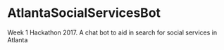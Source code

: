 # AtlantaSocialServicesBot
Week 1 Hackathon 2017. A chat bot to aid in  search for social services in Atlanta
